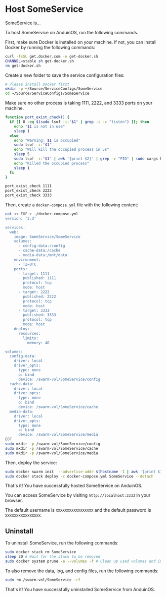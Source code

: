 # Host SomeService

SomeService is...

To host SomeService on AnduinOS, run the following commands.

First, make sure Docker is installed on your machine. If not, you can install Docker by running the following commands:

```bash
curl -fsSL get.docker.com -o get-docker.sh
CHANNEL=stable sh get-docker.sh
rm get-docker.sh
```

Create a new folder to save the service configuration files:

```bash
# Please install Docker first
mkdir -p ~/Source/ServiceConfigs/SomeService
cd ~/Source/ServiceConfigs/SomeService
```

Make sure no other process is taking 1111, 2222, and 3333 ports on your machine.

```bash
function port_exist_check() {
  if [[ 0 -eq $(sudo lsof -i:"$1" | grep -i -c "listen") ]]; then
    echo "$1 is not in use"
    sleep 1
  else
    echo "Warning: $1 is occupied"
    sudo lsof -i:"$1"
    echo "Will kill the occupied process in 5s"
    sleep 5
    sudo lsof -i:"$1" | awk '{print $2}' | grep -v "PID" | sudo xargs kill -9
    echo "Killed the occupied process"
    sleep 1
  fi
}

port_exist_check 1111
port_exist_check 2222
port_exist_check 3333
```

Then, create a `docker-compose.yml` file with the following content:

```bash
cat << EOF > ./docker-compose.yml
version: '3.3' 

services:
  web:
    image: SomeService/SomeService
    volumes:
      - config-data:/config
      - cache-data:/cache
      - media-data:/mnt/data
    environment:
      - TZ=UTC
    ports:
      - target: 1111
        published: 1111
        protocol: tcp
        mode: host
      - target: 2222
        published: 2222
        protocol: tcp
        mode: host
      - target: 3333
        published: 3333
        protocol: tcp
        mode: host
    deploy:
      resources:
        limits:
          memory: 4G

volumes:
  config-data:
    driver: local
    driver_opts:
      type: none
      o: bind
      device: /swarm-vol/SomeService/config
  cache-data:
    driver: local
    driver_opts:
      type: none
      o: bind
      device: /swarm-vol/SomeService/cache
  media-data:
    driver: local
    driver_opts:
      type: none
      o: bind
      device: /swarm-vol/SomeService/media
EOF
sudo mkdir -p /swarm-vol/SomeService/config
sudo mkdir -p /swarm-vol/SomeService/cache
sudo mkdir -p /swarm-vol/SomeService/media
```

Then, deploy the service:

```bash
sudo docker swarm init  --advertise-addr $(hostname -I | awk '{print $1}')
sudo docker stack deploy -c docker-compose.yml SomeService --detach
```

That's it! You have successfully hosted SomeService on AnduinOS.

You can access SomeService by visiting `http://localhost:3333` in your browser.

The default username is `XXXXXXXXXXXXXXXXX` and the default password is `XXXXXXXXXXXXXXXX`.

## Uninstall

To uninstall SomeService, run the following commands:

```bash
sudo docker stack rm SomeService
sleep 20 # Wait for the stack to be removed
sudo docker system prune -a --volumes -f # Clean up used volumes and images
```

To also remove the data, log, and config files, run the following commands:

```bash
sudo rm /swarm-vol/SomeService -rf
```

That's it! You have successfully uninstalled SomeService from AnduinOS.
